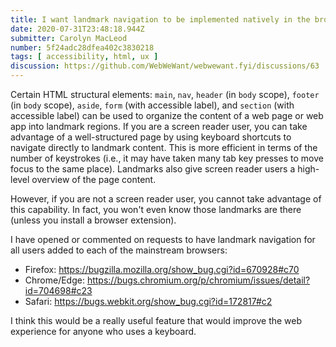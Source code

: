 ```yaml
---
title: I want landmark navigation to be implemented natively in the browsers
date: 2020-07-31T23:48:18.944Z
submitter: Carolyn MacLeod
number: 5f24adc28dfea402c3830218
tags: [ accessibility, html, ux ]
discussion: https://github.com/WebWeWant/webwewant.fyi/discussions/63
---
```


Certain HTML structural elements: `main`, `nav`, `header` (in `body` scope), `footer` (in `body` scope), `aside`, `form` (with accessible label), and `section` (with accessible label) can be used to organize the content of a web page or web app into landmark regions. If you are a screen reader user, you can take advantage of a well-structured page by using keyboard shortcuts to navigate directly to landmark content. This is more efficient in terms of the number of keystrokes (i.e., it may have taken many tab key presses to move focus to the same place). Landmarks also give screen reader users a high-level overview of the page content.

However, if you are not a screen reader user, you cannot take advantage of this capability. In fact, you won't even know those landmarks are there (unless you install a browser extension).

I have opened or commented on requests to have landmark navigation for all users added to each of the mainstream browsers:

- Firefox: https://bugzilla.mozilla.org/show_bug.cgi?id=670928#c70
- Chrome/Edge: https://bugs.chromium.org/p/chromium/issues/detail?id=704698#c23
- Safari: https://bugs.webkit.org/show_bug.cgi?id=172817#c2

I think this would be a really useful feature that would improve the web experience for anyone who uses a keyboard.
